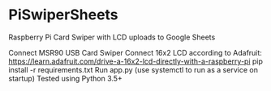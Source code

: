# PiSwiperSheets
Raspberry Pi Card Swiper with LCD uploads to Google Sheets

Connect MSR90 USB Card Swiper
Connect 16x2 LCD according to Adafruit:
https://learn.adafruit.com/drive-a-16x2-lcd-directly-with-a-raspberry-pi
pip install -r requirements.txt
Run app.py (use systemctl to run as a service on startup)
Tested using Python 3.5+

